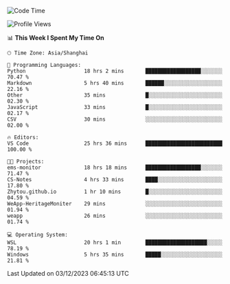 <!--START_SECTION:waka-->
![Code Time](http://img.shields.io/badge/Code%20Time-1%2C419%20hrs%2051%20mins-blue)

![Profile Views](http://img.shields.io/badge/Profile%20Views-0-blue)

📊 **This Week I Spent My Time On** 

```text
🕑︎ Time Zone: Asia/Shanghai

💬 Programming Languages: 
Python                   18 hrs 2 mins       ██████████████████░░░░░░░   70.47 % 
Markdown                 5 hrs 40 mins       ██████░░░░░░░░░░░░░░░░░░░   22.16 % 
Other                    35 mins             █░░░░░░░░░░░░░░░░░░░░░░░░   02.30 % 
JavaScript               33 mins             █░░░░░░░░░░░░░░░░░░░░░░░░   02.17 % 
CSV                      30 mins             ░░░░░░░░░░░░░░░░░░░░░░░░░   02.00 % 

🔥 Editors: 
VS Code                  25 hrs 36 mins      █████████████████████████   100.00 % 

🐱‍💻 Projects: 
ems-monitor              18 hrs 18 mins      ██████████████████░░░░░░░   71.47 % 
CS-Notes                 4 hrs 33 mins       ████░░░░░░░░░░░░░░░░░░░░░   17.80 % 
Zhytou.github.io         1 hr 10 mins        █░░░░░░░░░░░░░░░░░░░░░░░░   04.59 % 
WeApp-HeritageMoniter    29 mins             ░░░░░░░░░░░░░░░░░░░░░░░░░   01.94 % 
weapp                    26 mins             ░░░░░░░░░░░░░░░░░░░░░░░░░   01.74 % 

💻 Operating System: 
WSL                      20 hrs 1 min        ████████████████████░░░░░   78.19 % 
Windows                  5 hrs 35 mins       █████░░░░░░░░░░░░░░░░░░░░   21.81 % 
```


 Last Updated on 03/12/2023 06:45:13 UTC
<!--END_SECTION:waka-->